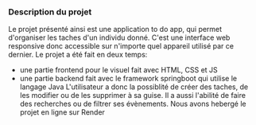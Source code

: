 ### Description du projet
Le projet présenté ainsi est une application to do app, qui permet d'organiser les taches d'un individu donné. C'est une interface web responsive donc accessible sur n'importe quel appareil utilisé par ce dernier. Le projet a été fait en deux temps:
- une partie frontend pour le visuel fait avec HTML, CSS et JS
- une partie backend fait avec le framework springboot qui utilise le langage Java
L'utilisateur a donc la possiblité de créer des taches, de les modifier ou de les supprimer à sa guise. Il a aussi l'abilité de faire des recherches ou de filtrer ses évènements.
Nous avons hebergé le projet en ligne sur Render
